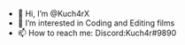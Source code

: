- 👋 Hi, I’m @Kuch4rX
- 👀 I’m interested in Coding and Editing films
- 📫 How to reach me: Discord:Kuch4r#9890


<!---
Kuch4rX/Kuch4rX is a ✨ special ✨ repository because its `README.md` (this file) appears on your GitHub profile.
You can click the Preview link to take a look at your changes.
--->
